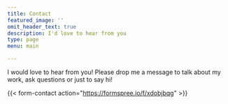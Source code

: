 ```yaml
---
title: Contact
featured_image: ''
omit_header_text: true
description: I'd love to hear from you
type: page
menu: main

---
```



I would love to hear from you! Please drop me a message to talk about my work, ask questions or just to say hi!

{{< form-contact action="https://formspree.io/f/xdobjbqg"  >}}
